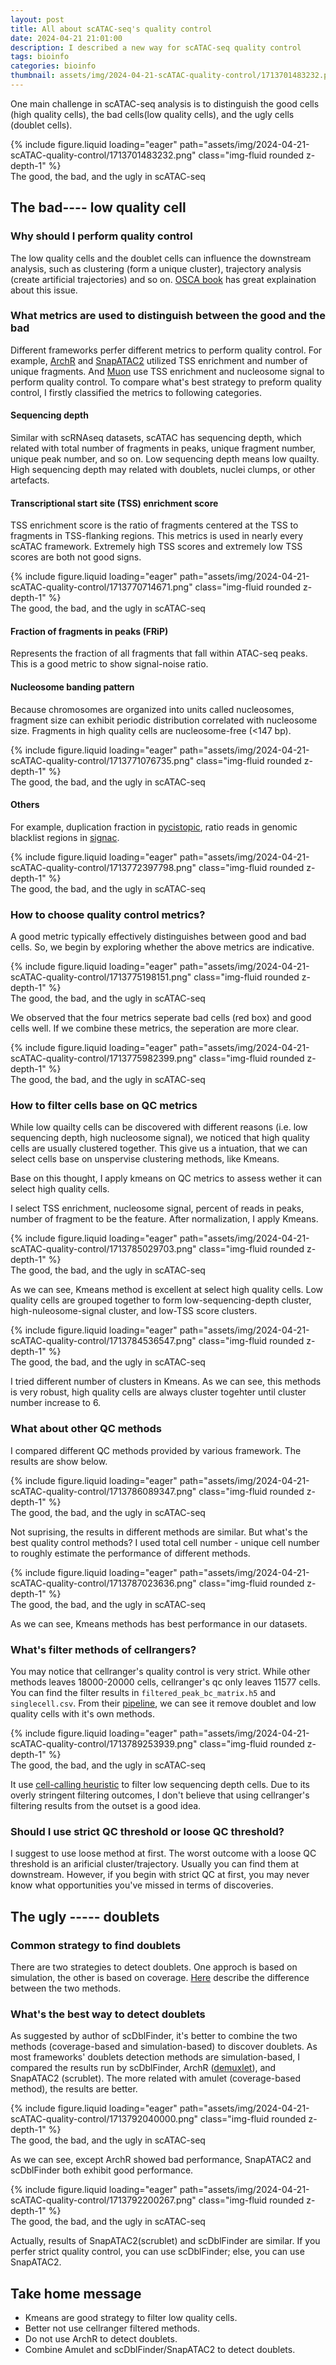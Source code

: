 ```yaml
---
layout: post
title: All about scATAC-seq's quality control
date: 2024-04-21 21:01:00
description: I described a new way for scATAC-seq quality control
tags: bioinfo
categories: bioinfo
thumbnail: assets/img/2024-04-21-scATAC-quality-control/1713701483232.png
---
```

One main challenge in scATAC-seq analysis is to distinguish the good cells (high quality cells), the bad cells(low quality cells), and the ugly cells (doublet  cells).

<div class="row mt-3">
    <div class="col-sm mt-3 mt-md-0">
        {% include figure.liquid loading="eager" path="assets/img/2024-04-21-scATAC-quality-control/1713701483232.png" class="img-fluid rounded z-depth-1" %}
    </div>
</div>
<div class="caption">
    The good, the bad, and the ugly in scATAC-seq
</div>

## The bad---- low quality cell

### Why should I perform quality control

The low quality cells and the doublet cells can influence the downstream analysis, such as clustering (form a unique cluster), trajectory analysis (create artificial trajectories) and so on. [OSCA book](https://bioconductor.org/books/3.18/OSCA.basic/quality-control.html#ref-lun2018overcoming) has great explaination about this issue.

### What metrics are used to distinguish between the good and the bad

Different frameworks perfer different metrics to perform quality control. For example, [ArchR](https://www.archrproject.com/bookdown/per-cell-quality-control.html) and [SnapATAC2](https://kzhang.org/SnapATAC2/tutorials/pbmc.html) utilized TSS enrichment and number of unique fragments. And [Muon](https://muon.readthedocs.io/en/latest/omics/atac.html#id1) use TSS enrichment and nucleosome signal to perform quality control. To compare what's best strategy to preform quality control, I firstly classified the metrics to following categories.

#### Sequencing depth

Similar with scRNAseq datasets, scATAC has sequencing depth, which related with total number of fragments in peaks, unique fragment number, unique peak number, and so on. Low sequencing depth means low quailty. High sequencing depth may related with doublets, nuclei clumps, or other artefacts.

#### Transcriptional start site (TSS) enrichment score

TSS enrichment score is the ratio of fragments centered at the TSS to fragments in TSS-flanking regions. This metrics is used in nearly every scATAC framework. Extremely high TSS scores and extremely low TSS scores are both not good signs.

<div class="row mt-3">
    <div class="col-sm mt-3 mt-md-0">
        {% include figure.liquid loading="eager" path="assets/img/2024-04-21-scATAC-quality-control/1713770714671.png" class="img-fluid rounded z-depth-1" %}
    </div>
</div>
<div class="caption">
    The good, the bad, and the ugly in scATAC-seq
</div>

#### Fraction of fragments in peaks (FRiP)

Represents the fraction of all fragments that fall within ATAC-seq peaks. This is a good metric to show signal-noise ratio.

#### Nucleosome banding pattern

Because chromosomes are organized into units called nucleosomes, fragment size can exhibit periodic distribution correlated with nucleosome size. Fragments in high quality cells are nucleosome-free (<147 bp).

<div class="row mt-3">
    <div class="col-sm mt-3 mt-md-0">
        {% include figure.liquid loading="eager" path="assets/img/2024-04-21-scATAC-quality-control/1713771076735.png" class="img-fluid rounded z-depth-1" %}
    </div>
</div>
<div class="caption">
    The good, the bad, and the ugly in scATAC-seq
</div>

#### Others

For example, duplication fraction in [pycistopic](https://pycistopic.readthedocs.io/en/latest/tutorials.html), ratio reads in genomic blacklist regions in [signac](https://stuartlab.org/signac/articles/pbmc_vignette).

<div class="row mt-3">
    <div class="col-sm mt-3 mt-md-0">
        {% include figure.liquid loading="eager" path="assets/img/2024-04-21-scATAC-quality-control/1713772397798.png" class="img-fluid rounded z-depth-1" %}
    </div>
</div>
<div class="caption">
    The good, the bad, and the ugly in scATAC-seq
</div>

### How to choose quality control metrics?

A good metric typically effectively distinguishes between good and bad cells. So, we begin by exploring whether the above metrics are indicative.

<div class="row mt-3">
    <div class="col-sm mt-3 mt-md-0">
        {% include figure.liquid loading="eager" path="assets/img/2024-04-21-scATAC-quality-control/1713775198151.png" class="img-fluid rounded z-depth-1" %}
    </div>
</div>
<div class="caption">
    The good, the bad, and the ugly in scATAC-seq
</div>

We observed that the four metrics seperate bad cells (red box) and good cells well. If we combine these metrics, the seperation are more clear.

<div class="row mt-3">
    <div class="col-sm mt-3 mt-md-0">
        {% include figure.liquid loading="eager" path="assets/img/2024-04-21-scATAC-quality-control/1713775982399.png" class="img-fluid rounded z-depth-1" %}
    </div>
</div>
<div class="caption">
    The good, the bad, and the ugly in scATAC-seq
</div>

### How to filter cells base on QC metrics

While low quailty cells can be discovered with different reasons (i.e. low sequencing depth, high nucleosome signal), we noticed that high quality cells are usually clustered together. This give us a intuation, that we can select cells base on unspervise clustering methods, like Kmeans.

Base on this thought, I apply kmeans on QC metrics to assess wether it can select high quality cells.

I select TSS enrichment, nucleosome signal, percent of reads in peaks, number of fragment to be the feature. After normalization, I apply Kmeans.

<div class="row mt-3">
    <div class="col-sm mt-3 mt-md-0">
        {% include figure.liquid loading="eager" path="assets/img/2024-04-21-scATAC-quality-control/1713785029703.png" class="img-fluid rounded z-depth-1" %}
    </div>
</div>
<div class="caption">
    The good, the bad, and the ugly in scATAC-seq
</div>

As we can see, Kmeans method is excellent at select high quality cells. Low quality cells are grouped together to form low-sequencing-depth cluster, high-nuleosome-signal cluster, and low-TSS score clusters.

<div class="row mt-3">
    <div class="col-sm mt-3 mt-md-0">
        {% include figure.liquid loading="eager" path="assets/img/2024-04-21-scATAC-quality-control/1713784536547.png" class="img-fluid rounded z-depth-1" %}
    </div>
</div>
<div class="caption">
    The good, the bad, and the ugly in scATAC-seq
</div>

I tried different number of clusters in Kmeans. As we can see, this methods is very robust, high quality cells are always cluster togehter until cluster number increase to 6.

### What about other QC methods

I compared different QC methods provided by various framework. The results are show below.

<div class="row mt-3">
    <div class="col-sm mt-3 mt-md-0">
        {% include figure.liquid loading="eager" path="assets/img/2024-04-21-scATAC-quality-control/1713786089347.png" class="img-fluid rounded z-depth-1" %}
    </div>
</div>
<div class="caption">
    The good, the bad, and the ugly in scATAC-seq
</div>

Not suprising, the results in different methods are similar. But what's the best quality control methods? I used total cell number - unique cell number to roughly estimate the performance of different methods.

<div class="row mt-3">
    <div class="col-sm mt-3 mt-md-0">
        {% include figure.liquid loading="eager" path="assets/img/2024-04-21-scATAC-quality-control/1713787023636.png" class="img-fluid rounded z-depth-1" %}
    </div>
</div>
<div class="caption">
    The good, the bad, and the ugly in scATAC-seq
</div>

As we can see, Kmeans methods has best performance in our datasets.

### What's filter methods of cellrangers?

You may notice that cellranger's quality control is very strict. While other methods leaves 18000-20000 cells, cellranger's qc only leaves 11577 cells. You can find the filter results in `filtered_peak_bc_matrix.h5` and `singlecell.csv`.  From their [pipeline](https://support.10xgenomics.com/single-cell-atac/software/pipelines/2.0/map/cr-atac), we can see it remove doublet and low quality cells with it's own methods.

<div class="row mt-3">
    <div class="col-sm mt-3 mt-md-0">
        {% include figure.liquid loading="eager" path="assets/img/2024-04-21-scATAC-quality-control/1713789253939.png" class="img-fluid rounded z-depth-1" %}
    </div>
</div>
<div class="caption">
    The good, the bad, and the ugly in scATAC-seq
</div>

It use [cell-calling heuristic](https://kb.10xgenomics.com/hc/en-us/articles/360001892491-What-is-the-difference-between-the-filtered-and-raw-gene-barcode-matrix) to filter low sequencing depth cells. Due to its overly stringent filtering outcomes, I don't believe that using cellranger's filtering results from the outset is a good idea.

### Should I use strict QC threshold or loose QC threshold?

I suggest to use loose method at first. The worst outcome with a loose QC threshold is an arificial cluster/trajectory. Usually you can find them at downstream. However, if you begin with strict QC at first, you may never know what opportunities you've missed in terms of discoveries.

## The ugly ----- doublets

### Common strategy to find doublets

There are two strategies to detect doublets. One approch is based on simulation, the other is based on coverage. [Here](https://www.sc-best-practices.org/chromatin_accessibility/quality_control.html#doublet-detection) describe the difference between the two methods.

### What's the best way to detect doublets

As suggested by author of scDblFinder, it's better to combine the two methods (coverage-based and simulation-based) to discover doublets. As most frameworks' doublets detection methods are simulation-based, I compared the results run by scDblFinder, ArchR ([demuxlet](https://github.com/statgen/demuxlet)), and SnapATAC2 (scrublet). The more related with amulet (coverage-based method), the results are better.

<div class="row mt-3">
    <div class="col-sm mt-3 mt-md-0">
        {% include figure.liquid loading="eager" path="assets/img/2024-04-21-scATAC-quality-control/1713792040000.png" class="img-fluid rounded z-depth-1" %}
    </div>
</div>
<div class="caption">
    The good, the bad, and the ugly in scATAC-seq
</div>

As we can see, except ArchR showed bad performance, SnapATAC2 and scDblFinder both exhibit good performance.

<div class="row mt-3">
    <div class="col-sm mt-3 mt-md-0">
        {% include figure.liquid loading="eager" path="assets/img/2024-04-21-scATAC-quality-control/1713792200267.png" class="img-fluid rounded z-depth-1" %}
    </div>
</div>
<div class="caption">
    The good, the bad, and the ugly in scATAC-seq
</div>

Actually, results of SnapATAC2(scrublet) and scDblFinder are similar. If you perfer strict quality control, you can use scDblFinder; else, you can use SnapATAC2.

## Take home message

- Kmeans are good strategy to filter low quality cells.
- Better not use cellranger filtered methods.
- Do not use ArchR to detect doublets.
- Combine Amulet and scDblFinder/SnapATAC2 to detect doublets.
